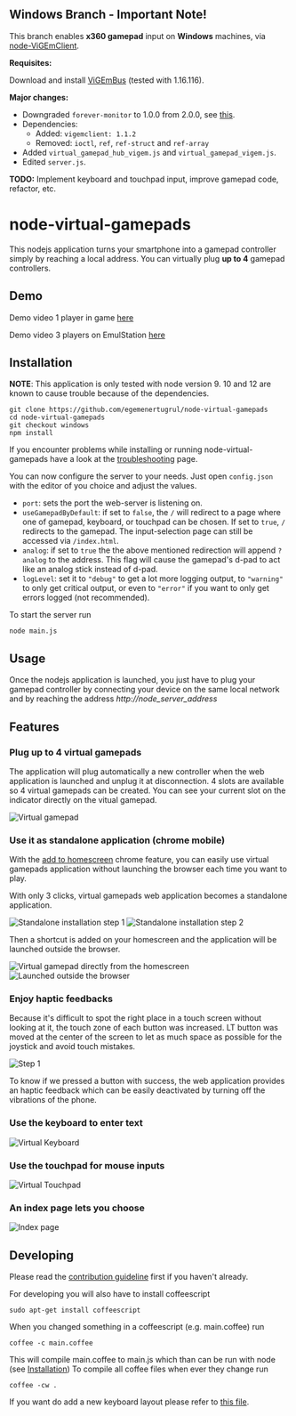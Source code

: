 **Windows Branch - Important Note!**
------------
This branch enables **x360 gamepad** input on **Windows** machines, via [node-ViGEmClient](https://www.npmjs.com/package/vigemclient).

**Requisites:**

Download and install [ViGEmBus](https://github.com/ViGEm/ViGEmBus/releases) (tested with 1.16.116).

**Major changes:**

  * Downgraded `forever-monitor` to 1.0.0 from 2.0.0, see [this](https://github.com/foreversd/forever/issues/1056).
  * Dependencies:
    * Added: `vigemclient: 1.1.2`
    * Removed: `ioctl`, `ref`, `ref-struct` and `ref-array`
  * Added `virtual_gamepad_hub_vigem.js` and `virtual_gamepad_vigem.js`.
  * Edited `server.js`.

**TODO:** Implement keyboard and touchpad input, improve gamepad code, refactor, etc.

# node-virtual-gamepads

This nodejs application turns your smartphone into a gamepad controller simply by reaching a local address.
You can virtually plug **up to 4** gamepad controllers.

Demo
----
Demo video 1 player in game [here](https://www.youtube.com/watch?v=OWgWugNsF7w)

Demo video 3 players on EmulStation [here](https://www.youtube.com/watch?v=HQROnYLRyOw)

Installation
------------
**NOTE**: This application is only tested with node version 9. 10 and 12 are known
to cause trouble because of the dependencies.

    git clone https://github.com/egemenertugrul/node-virtual-gamepads
    cd node-virtual-gamepads
    git checkout windows
    npm install

If you encounter problems while installing or running node-virtual-gamepads have
a look at the [troubleshooting](TROUBLESHOOTING.md) page.

You can now configure the server to your needs. Just open `config.json`
with the editor of you choice and adjust the values.

  * `port`: sets the port the web-server is listening on.
  * `useGamepadByDefault`: if set to `false`, the `/` will redirect to a
    page where one of gamepad, keyboard, or touchpad can be chosen.
    If set to `true`, `/` redirects to the gamepad. The input-selection
    page can still be accessed via `/index.html`.
  * `analog`: if set to `true` the the above mentioned redirection will
    append `?analog` to the address. This flag will cause the gamepad's
    d-pad to act like an analog stick instead of d-pad.
  * `logLevel`: set it to `"debug"` to get a lot more logging output,
    to `"warning"` to only get critical output, or even to `"error"` if
    you want to only get errors logged (not recommended).

To start the server run
    
    node main.js

Usage
-----
Once the nodejs application is launched, you just have to plug your gamepad controller
by connecting your device on the same local network and by reaching the address *http://node_server_address*

Features
--------
### Plug up to 4 virtual gamepads
The application will plug automatically a new controller when the web application is launched and unplug it at disconnection.
4 slots are available so 4 virtual gamepads can be created. You can see your current slot on the indicator directly on the vitual gamepad.

![Virtual gamepad](https://github.com/miroof/node-virtual-gamepads/blob/resources/screenshots/standalone.png?raw=true)

### Use it as standalone application (chrome mobile)
With the [add to homescreen](https://developer.chrome.com/multidevice/android/installtohomescreen) chrome feature,
you can easily use virtual gamepads application without launching the browser each time you want to play.

With only 3 clicks, virtual gamepads web application becomes a standalone application.

![Standalone installation step 1](https://github.com/miroof/node-virtual-gamepads/blob/resources/screenshots/standalone_step1.png?raw=true)
![Standalone installation step 2](https://github.com/miroof/node-virtual-gamepads/blob/resources/screenshots/standalone_step2.png?raw=true)

Then a shortcut is added on your homescreen and the application will be launched outside the browser.

![Virtual gamepad directly from the homescreen](https://github.com/miroof/node-virtual-gamepads/blob/resources/screenshots/standalone_step3.png?raw=true)
![Launched outside the browser](https://github.com/miroof/node-virtual-gamepads/blob/resources/screenshots/standalone_step4.png?raw=true)

### Enjoy haptic feedbacks
Because it's difficult to spot the right place in a touch screen without looking at it,
the touch zone of each button was increased. LT button was moved at the center of the screen
to let as much space as possible for the joystick and avoid touch mistakes.

![Step 1](https://github.com/miroof/node-virtual-gamepads/blob/resources/schemas/touch_zones.png?raw=true)

To know if we pressed a button with success, the web application provides an haptic feedback
which can be easily deactivated by turning off the vibrations of the phone.

### Use the keyboard to enter text
![Virtual Keyboard](https://github.com/miroof/node-virtual-gamepads/blob/resources/screenshots/keyboard.png?raw=true)

### Use the touchpad for mouse inputs
![Virtual Touchpad](https://github.com/miroof/node-virtual-gamepads/blob/resources/screenshots/touchpad.png?raw=true)

### An index page lets you choose
![Index page](https://github.com/miroof/node-virtual-gamepads/blob/resources/screenshots/index.png?raw=true)

Developing
----------
Please read the [contribution guideline](CONTRIBUTING.md) first if you haven't already.

For developing you will also have to install coffeescript

    sudo apt-get install coffeescript

When you changed something in a coffeescript (e.g. main.coffee) run

    coffee -c main.coffee

This will compile main.coffee to main.js which than can be run with node
(see [Installation](README.md#installation))
To compile all coffee files when ever they change run

    coffee -cw .

If you want do add a new keyboard layout please refer to [this file](CREATE_KEYBOARD_LAYOUT.md).
